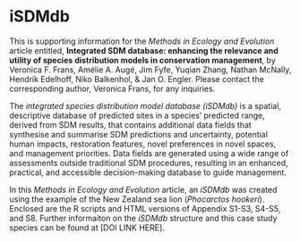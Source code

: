 # iSDMdb
This is supporting information for the *Methods in Ecology and Evolution* article entitled, **Integrated SDM database: enhancing the relevance and utility of species distribution models in conservation management**, by Veronica F. Frans, Amélie A. Augé, Jim Fyfe, Yuqian Zhang, Nathan McNally, Hendrik Edelhoff, Niko Balkenhol, & Jan O. Engler. Please contact the corresponding author, Veronica Frans, for any inquiries.

The *integrated species distribution model database (iSDMdb)* is a spatial, descriptive database of predicted sites in a species’ predicted range, derived from SDM results, that contains additional data fields that synthesise and summarise SDM predictions and uncertainty, potential human impacts, restoration features, novel preferences in novel spaces, and management priorities. Data fields are generated using a wide range of assessments outside traditional SDM procedures, resulting in an enhanced, practical, and accessible decision-making database to guide management.

In this *Methods in Ecology and Evolution* article, an *iSDMdb* was created using the example of the New Zealand sea lion (*Phocarctos hookeri*). Enclosed are the R scripts and HTML versions of Appendix S1-S3, S4-S5, and S8. Further informaiton on the *iSDMdb* structure and this case study species can be found at [DOI LINK HERE].
